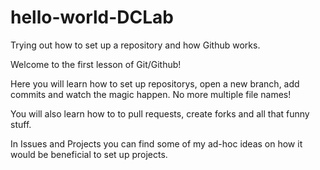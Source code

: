 # hello-world-DCLab
Trying out how to set up a repository and how Github works.

Welcome to the first lesson of Git/Github!

Here you will learn how to set up repositorys, open a new branch, add commits and watch the magic happen. No more multiple file names!

You will also learn how to to pull requests, create forks and all that funny stuff.

In Issues and Projects you can find some of my ad-hoc ideas on how it would be beneficial to set up projects.
